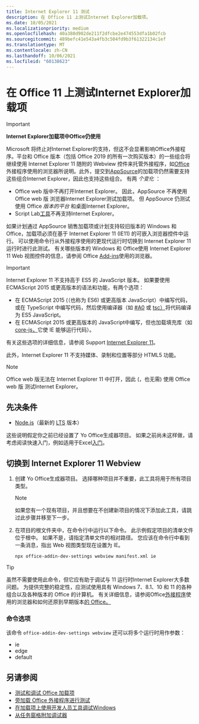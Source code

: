 ```yaml
---
title: Internet Explorer 11 测试
description: 在 Office 11 上测试Internet Explorer加载项。
ms.date: 10/05/2021
ms.localizationpriority: medium
ms.openlocfilehash: 40a380d902de211f2dfcbe2e474553dfa1b02fcb
ms.sourcegitcommit: 489befc41e543a4fb3c504fd9b3f61322134c1ef
ms.translationtype: MT
ms.contentlocale: zh-CN
ms.lasthandoff: 10/06/2021
ms.locfileid: "60138623"
---
```

# <a name="test-your-office-add-in-on-internet-explorer-11"></a>在 Office 11 上测试Internet Explorer加载项

> [!IMPORTANT]
> **Internet Explorer加载项中Office仍使用**
>
> Microsoft 将终止对Internet Explorer的支持，但这不会显著影响Office外接程序。平台和 Office 版本（包括 Office 2019 的所有一次购买版本）的一些组合将继续使用 Internet Explorer 11 随附的 Webview 控件来托管外接程序，如[Office](../concepts/browsers-used-by-office-web-add-ins.md)外接程序使用的浏览器所说明。此外，提交到[AppSource](/office/dev/store/submit-to-appsource-via-partner-center)的加载项仍然需要支持这些组合Internet Explorer，因此也支持这些组合。 有两 *个变化* ：
>
> - Office web 版中不再打开Internet Explorer。 因此，AppSource 不再使用 Office web 版 浏览器Internet Explorer测试加载项。 但 AppSource 仍测试使用 Office *版本的平台* 和桌面Internet Explorer。
> - Script Lab[工具](../overview/explore-with-script-lab.md)不再支持Internet Explorer。

如果计划通过 AppSource 销售加载项或计划支持较旧版本的 Windows 和 Office，加载项必须在基于 Internet Explorer 11 (IE11) 的可嵌入浏览器控件中运行。 可以使用命令行从外接程序使用的更现代运行时切换到 Internet Explorer 11 运行时进行此测试。 有关哪些版本的 Windows 和 Office使用 Internet Explorer 11 Web 视图控件的信息，请参阅 Office [Add-ins](../concepts/browsers-used-by-office-web-add-ins.md)使用的浏览器。

> [!IMPORTANT]
> Internet Explorer 11 不支持高于 ES5 的 JavaScript 版本。 如果要使用 ECMAScript 2015 或更高版本的语法和功能，有两个选项：
>
> - 在 ECMAScript 2015 (（也称为 ES6) 或更高版本 JavaScript）中编写代码，或在 TypeScript 中编写代码，然后使用编译器（如 [#A0](https://babeljs.io/) 或 [tsc）](https://www.typescriptlang.org/index.html)将代码编译为 ES5 JavaScript。
> - 在 ECMAScript 2015 或更高版本的 JavaScript[](https://en.wikipedia.org/wiki/Polyfill_(programming))中编写，但也加载填充库（如[core-js，](https://github.com/zloirock/core-js)它使 IE 能够运行代码）。
>
> 有关这些选项的详细信息，请参阅 Support [Internet Explorer 11](../develop/support-ie-11.md)。
>
> 此外，Internet Explorer 11 不支持媒体、录制和位置等部分 HTML5 功能。

> [!NOTE]
> Office web 版无法在 Internet Explorer 11 中打开，因此 (，也无需) 使用 Office web 版 测试Internet Explorer。

## <a name="prerequisites"></a>先决条件

- [Node.js](https://nodejs.org/)（最新的 [LTS](https://nodejs.org/about/releases) 版本）

这些说明假定你之前已经设置了 Yo Office生成器项目。 如果之前尚未这样做，请考虑阅读快速入门，例如适用于Excel[入门](../quickstarts/excel-quickstart-jquery.md)。

## <a name="switching-to-the-internet-explorer-11-webview"></a>切换到 Internet Explorer 11 Webview

1. 创建 Yo Office生成器项目。 选择哪种项目并不重要，此工具将用于所有项目类型。

    > [!NOTE]
    > 如果您有一个现有项目，并且想要在不创建新项目的情况下添加此工具，请跳过此步骤并移至下一步。 

1. 在项目的根文件夹中，在命令行中运行以下命令。 此示例假定项目的清单文件位于根中。 如果不是，请指定清单文件的相对路径。 您应该在命令行中看到一条消息，指出 Web 视图类型现在设置为 IE。

    ```command&nbsp;line
    npx office-addin-dev-settings webview manifest.xml ie
    ```

> [!TIP]
> 虽然不需要使用此命令，但它应有助于调试与 11 运行时Internet Explorer大多数问题。 为提供完整的稳定性，应测试使用具有 Windows 7、8.1、10 和 11 的各种组合以及各种版本的 Office 的计算机。 有关详细信息，请参阅Office[外接程序](../concepts/browsers-used-by-office-web-add-ins.md)使用的浏览器和如何还原到早期版本[的 Office。](https://support.microsoft.com/topic/2bd5c457-a917-d57e-35a1-f709e3dda841)

### <a name="command-options"></a>命令选项

该命令 `office-addin-dev-settings webview` 还可以将多个运行时用作参数：

- ie
- edge
- default

## <a name="see-also"></a>另请参阅

* [测试和调试 Office 加载项](test-debug-office-add-ins.md)
* [旁加载 Office 外接程序进行测试](create-a-network-shared-folder-catalog-for-task-pane-and-content-add-ins.md)
* [在加载项上使用开发人员工具调试Windows](debug-add-ins-using-f12-developer-tools-on-windows.md)
* [从任务窗格附加调试器](attach-debugger-from-task-pane.md)

